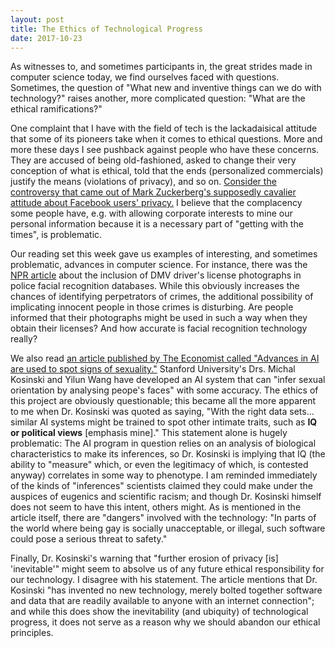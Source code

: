 ```yaml
---
layout: post
title: The Ethics of Technological Progress
date: 2017-10-23
---
```

As witnesses to, and sometimes participants in, the great strides made in computer science today, we find ourselves faced with questions. Sometimes, the question of "What new and inventive things can we do with technology?" raises another, more complicated question: "What are the ethical ramifications?" 

One complaint that I have with the field of tech is the lackadaisical attitude that some of its pioneers take when it comes to ethical questions. More and more these days I see pushback against people who have these concerns. They are accused of being old-fashioned, asked to change their very conception of what is ethical, told that the ends (personalized commercials) justify the means (violations of privacy), and so on. <a href="https://www.huffingtonpost.com/2010/04/29/zuckerberg-privacy-stance_n_556679.html">Consider the controversy that came out of Mark Zuckerberg's supposedly cavalier attitude about Facebook users' privacy.</a> I believe that the complacency some people have, e.g. with allowing corporate interests to mine our personal information because it is a necessary part of "getting with the times", is problematic.

Our reading set this week gave us examples of interesting, and sometimes problematic, advances in computer science. For instance, there was the <a href="http://www.npr.org/2016/10/23/499042369/police-facial-recognition-databases-log-about-half-of-americans">NPR article</a>  about the inclusion of DMV driver's license photographs in police facial recognition databases. While this obviously increases the chances of identifying perpetrators of crimes, the additional possibility of implicating innocent people in those crimes is disturbing. Are people informed that their photographs might be used in such a way when they obtain their licenses? And how accurate is facial recognition technology really?

We also read <a href="https://www.economist.com/news/science-and-technology/21728614-machines-read-faces-are-coming-advances-ai-are-used-spot-signs">an article published by The Economist called "Advances in AI are used to spot signs of sexuality."</a> Stanford University's Drs. Michal Kosinski and Yilun Wang have developed an AI system that can "infer sexual orientation by analysing peope's faces" with some accuracy. The ethics of this project are obviously questionable; this became all the more apparent to me when Dr. Kosinski was quoted as saying, "With the right data sets…similar AI systems might be trained to spot other intimate traits, such as <b>IQ or political views</b> [emphasis mine]." This statement alone is hugely problematic: The AI program in question relies on an analysis of biological characteristics to make its inferences, so Dr. Kosinski is implying that IQ (the ability to "measure" which, or even the legitimacy of which, is contested anyway) correlates in some way to phenotype. I am reminded immediately of the kinds of "inferences" scientists claimed they could make under the auspices of eugenics and scientific racism; and though Dr. Kosinski himself does not seem to have this intent, others might. As is mentioned in the article itself, there are "dangers" involved with the technology: "In parts of the world where being gay is socially unacceptable, or illegal, such software could pose a serious threat to safety."

Finally, Dr. Kosinski's warning that "further erosion of privacy [is] 'inevitable'" might seem to absolve us of any future ethical responsibility for our technology. I disagree with his statement. The article mentions that Dr. Kosinski "has invented no new technology, merely bolted together software and data that are readily available to anyone with an internet connection"; and while this does show the inevitability (and ubiquity) of technological progress, it does not serve as a reason why we should abandon our ethical principles. 
